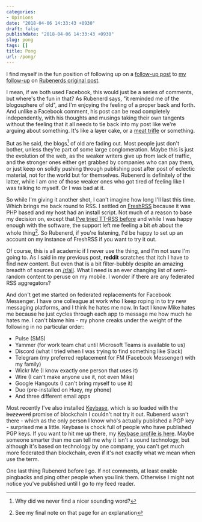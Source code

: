 ```yaml
---
categories:
- Opinions
date: "2018-04-06 14:33:43 +0930"
draft: false
publishdate: "2018-04-06 14:33:43 +0930"
slug: pong
tags: []
title: Pong
url: /pong/
---
```


I find myself in the fun position of following up on a [follow-up post](https://rubenerd.com/replacing-social-networks-with-rss/) to [my follow-up](/software-death/) on [Rubenerds original post](https://rubenerd.com/goodbye-digg-reader/).

I mean, if we both used Facebook, this would just be a series of comments, but where's the fun in that? As Rubenerd says, "it reminded me of the blogosphere of old", and I'm enjoying the feeling of a proper back and forth. And unlike a Facebook comment, his post can be read completely independently, with his thoughts and musings taking their own tangents without the feeling that it all needs to tie back into my post like we're arguing about something. It's like a layer cake, or a [meat trifle](https://youtu.be/G08pqAaJi5k?t=8s) or something.

But as he said, the blogs[^nicer] of old are fading out. Most people just don't bother, unless they're part of some large conglomeration. Maybe this is just the evolution of the web, as the weaker writers give up from lack of traffic, and the stronger ones either get grabbed by companies who can pay them, or just keep on solidly pushing through publishing post after post of eclectic material, not for the world but for themselves. Rubenerd is definitely of the latter, while I am one of those weaker ones who got tired of feeling like I was talking to myself. Or I was bad at it.

So while I'm giving it another shot, I can't imagine how long I'll last this time. Which brings me back round to RSS. I settled on [FreshRSS](https://freshrss.org/) because it was PHP based and my host had an install script. Not much of a reason to base my decision on, except that [I've tried TT-RSS before](/make-tiny-tiny-rss-look-and-behave-like-google-reader/) and while I was happy enough with the software, the support left me feeling a bit *eh* about the whole thing[^eh]. So Rubenerd, if you're listening, I'd be happy to set up an account on my instance of FreshRSS if you want to try it out.

Of course, this is all academic if I never use the thing, and I'm not sure I'm going to. As I said in my previous post, **reddit** scratches that itch I have to find new content. But even that is a bit filter-bubbly despite an amazing breadth of sources on [/r/all](//reddit.com/r/all). What I need is an ever changing list of semi-random content to peruse on my mobile. I wonder if there are any federated RSS aggregators?

And don't get me started on federated replacements for Facebook Messenger. I have one colleague at work who I keep roping in to try new messaging platforms, and I think he hates me now. In fact I know Mike hates me because he just cycles through each app to message me how much he hates me. I can't blame him - my phone creaks under the weight of the following in no particular order:

-   Pulse (SMS)
-   Yammer (for work team chat until Microsoft Teams is available to us)
-   Discord (what I tried when I was trying to find something
    like Slack)
-   Telegram (my preferred replacement for FM (Facebook Messenger) with
    my family)
-   Wickr Me (I know exactly one person that uses it)
-   Wire (I can't make anyone use it, not even Mike)
-   Google Hangouts (I can't bring myself to use it)
-   Duo (pre-installed on Huey, my phone)
-   And three different email apps

Most recently I've also installed [Keybase](//keybase.io), which is so loaded with the ~~buzzword~~ promise of blockchain I couldn't not try it out. Rubenerd wasn't there - which as the only person I know who's actually published a PGP key - surprised me a little. Keybase is chock full of people who have published PGP keys. If you want to hit me up there, my [Keybase profile is here](https://keybase.io/screenbeard). Maybe someone smarter than me can tell me why it isn't a sound technology, but although it's based on technology by one company, you can't get much more federated than blockchain, even if it's not exactly what we mean when use the term.

One last thing Rubenerd before I go. If not comments, at least enable pingbacks and ping other people when you link them. Otherwise I might not notice you've published until I go to my feed reader.

[^nicer]:Why did we never find a nicer sounding word?
[^eh]:See my final note on that page for an explanation